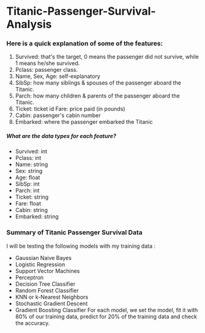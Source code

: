 # Titanic-Passenger-Survival-Analysis
### Here is a quick explanation of some of the features:
1. Survived: that's the target, 0 means the passenger did not survive, while 1 means he/she survived.
2. Pclass: passenger class.
3. Name, Sex, Age: self-explanatory
4. SibSp: how many siblings & spouses of the passenger aboard the Titanic.
5. Parch: how many children & parents of the passenger aboard the Titanic.
6. Ticket: ticket id Fare: price paid (in pounds)
7. Cabin: passenger's cabin number
8. Embarked: where the passenger embarked the Titanic
##### What are the data types for each feature?
- Survived: int
- Pclass: int
- Name: string
- Sex: string
- Age: float
- SibSp: int
- Parch: int
- Ticket: string
- Fare: float
- Cabin: string
- Embarked: string
### Summary of Titanic Passenger Survival Data
I will be testing the following models with my training data :
- Gaussian Naive Bayes
- Logistic Regression
- Support Vector Machines
- Perceptron
- Decision Tree Classifier
- Random Forest Classifier
- KNN or k-Nearest Neighbors
- Stochastic Gradient Descent
- Gradient Boosting Classifier For each model, we set the model, fit it with 80% of our training data, predict for 20% of the training data and check the accuracy.
